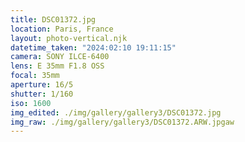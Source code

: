 ```yaml
---
title: DSC01372.jpg
location: Paris, France
layout: photo-vertical.njk
datetime_taken: "2024:02:10 19:11:15"
camera: SONY ILCE-6400
lens: E 35mm F1.8 OSS
focal: 35mm
aperture: 16/5
shutter: 1/160
iso: 1600
img_edited: ./img/gallery/gallery3/DSC01372.jpg
img_raw: ./img/gallery/gallery3/DSC01372.ARW.jpgaw
---
```

